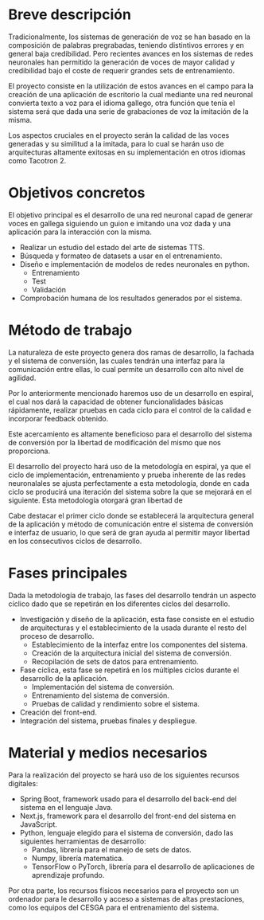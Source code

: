 # Breve descripción
Tradicionalmente, los sistemas de generación de voz se han basado en la composición de palabras pregrabadas, teniendo distintivos errores y en general baja credibilidad. Pero recientes avances en los sistemas de redes neuronales han permitido la generación de voces de mayor calidad y credibilidad bajo el coste de requerir grandes sets de entrenamiento.

El proyecto consiste en la utilización de estos avances en el campo para la creación de una aplicación de escritorio la cual mediante una red neuronal convierta texto a voz para el idioma gallego, otra función que tenía el sistema será que dada una serie de grabaciones de voz la imitación de la misma.

Los aspectos cruciales en el proyecto serán la calidad de las voces generadas y su similitud a la imitada, para lo cual se harán uso de arquitecturas altamente exitosas en su implementación en otros idiomas como Tacotron 2.
# Objetivos concretos
El objetivo principal es el desarrollo de una red neuronal capad de generar voces en gallega siguiendo un guion e imitando una voz dada y una aplicación para la interacción con la misma.
- Realizar un estudio del estado del arte de sistemas TTS.
- Búsqueda y formateo de datasets a usar en el entrenamiento.
- Diseño e implementación de modelos de redes neuronales en python.
	- Entrenamiento
	- Test
	- Validación
- Comprobación humana de los resultados generados por el sistema.
# Método de trabajo
La naturaleza de este proyecto genera dos ramas de desarrollo, la fachada y el sistema de conversión, las cuales tendrán una interfaz para la comunicación entre ellas, lo cual permite un desarrollo con alto nivel de agilidad.

Por lo anteriormente mencionado haremos uso de un desarrollo en espiral, el cual nos dará la capacidad de obtener funcionalidades básicas rápidamente, realizar pruebas en cada ciclo para el control de la calidad e incorporar feedback obtenido.

Este acercamiento es altamente beneficioso para el desarrollo del sistema de conversión por la libertad de modificación del mismo que nos proporciona.


El desarrollo del proyecto hará uso de la metodología en espiral, ya que el ciclo de implementación, entrenamiento y prueba inherente de las redes neuronalales se ajusta perfectamente a esta metodología, donde en cada ciclo se producirá una iteración del sistema sobre la que se mejorará en el siguiente. Esta metodología otorgará gran libertad de

Cabe destacar el primer ciclo donde se establecerá la arquitectura general de la aplicación y método de comunicación entre el sistema de conversión e interfaz de usuario, lo que será de gran ayuda al permitir mayor libertad en los consecutivos ciclos de desarrollo.
# Fases principales
Dada la metodología de trabajo, las fases del desarrollo tendrán un aspecto cíclico dado que se repetirán en los diferentes ciclos del desarrollo.
- Investigación y diseño de la aplicación, esta fase consiste en el estudio de arquitecturas y el establecimiento de la usada durante el resto del proceso de desarrollo.
	- Establecimiento de la interfaz entre los componentes del sistema.
	- Creación de la arquitectura inicial del sistema de conversión.
	- Recopilación de sets de datos para entrenamiento.
- Fase cíclica, esta fase se repetirá en los múltiples ciclos durante el desarrollo de la aplicación.
	- Implementación del sistema de conversión.
	- Entrenamiento del sistema de conversión.
	- Pruebas de calidad y rendimiento sobre el sistema.
- Creación del front-end.
- Integración del sistema, pruebas finales y despliegue.
# Material y medios necesarios
Para la realización del proyecto se hará uso de los siguientes recursos digitales:
- Spring Boot, framework usado para el desarrollo del back-end del sistema en el lenguaje Java.
- Next.js, framework para el desarrollo del front-end del sistema en JavaScript.
- Python, lenguaje elegido para el sistema de conversión, dado las siguientes herramientas de desarrollo:
	- Pandas, librería para el manejo de sets de datos.
	- Numpy, librería matematica.
	- TensorFlow o PyTorch, librería para el desarrollo de aplicaciones de aprendizaje profundo.

Por otra parte, los recursos físicos necesarios para el proyecto son un ordenador para le desarrollo y acceso a sistemas de altas prestaciones, como los equipos del CESGA para el entrenamiento del sistema.